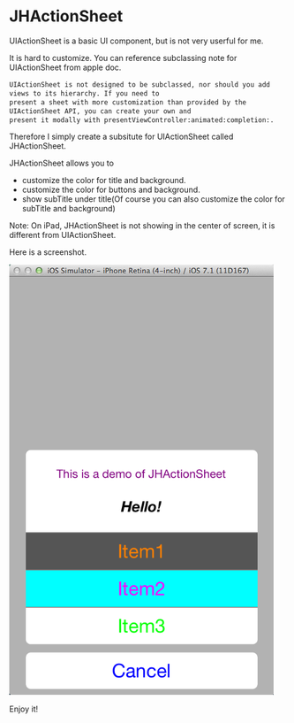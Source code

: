 # JHActionSheet

UIActionSheet is a basic UI component, but is not very userful for me.


It is hard to customize. You can reference subclassing note for UIActionSheet from apple doc.

	UIActionSheet is not designed to be subclassed, nor should you add views to its hierarchy. If you need to 	
	present a sheet with more customization than provided by the UIActionSheet API, you can create your own and 	
	present it modally with presentViewController:animated:completion:.
	
Therefore I simply create a subsitute for UIActionSheet called JHActionSheet.

JHActionSheet allows you to 

- customize the color for title and background. 
- customize the color for buttons and background.
- show subTitle under title(Of course you can also customize the color for subTitle and background)

Note: On iPad, JHActionSheet is not showing in the center of screen, it is different from UIActionSheet.

Here is a screenshot.

![ScreenShot](https://github.com/joehsieh/JHActionSheet/blob/master/screenShot.png?raw=true)

Enjoy it!


